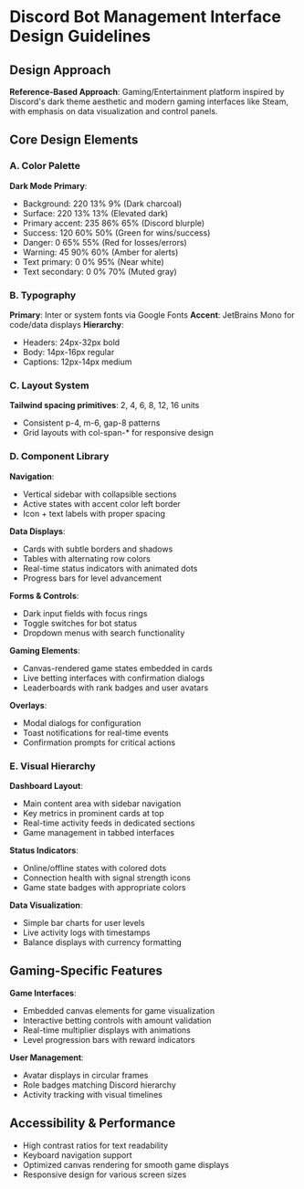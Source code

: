 # Discord Bot Management Interface Design Guidelines

## Design Approach
**Reference-Based Approach**: Gaming/Entertainment platform inspired by Discord's dark theme aesthetic and modern gaming interfaces like Steam, with emphasis on data visualization and control panels.

## Core Design Elements

### A. Color Palette
**Dark Mode Primary**:
- Background: 220 13% 9% (Dark charcoal)
- Surface: 220 13% 13% (Elevated dark)
- Primary accent: 235 86% 65% (Discord blurple)
- Success: 120 60% 50% (Green for wins/success)
- Danger: 0 65% 55% (Red for losses/errors)
- Warning: 45 90% 60% (Amber for alerts)
- Text primary: 0 0% 95% (Near white)
- Text secondary: 0 0% 70% (Muted gray)

### B. Typography
**Primary**: Inter or system fonts via Google Fonts
**Accent**: JetBrains Mono for code/data displays
**Hierarchy**: 
- Headers: 24px-32px bold
- Body: 14px-16px regular
- Captions: 12px-14px medium

### C. Layout System
**Tailwind spacing primitives**: 2, 4, 6, 8, 12, 16 units
- Consistent p-4, m-6, gap-8 patterns
- Grid layouts with col-span-* for responsive design

### D. Component Library

**Navigation**:
- Vertical sidebar with collapsible sections
- Active states with accent color left border
- Icon + text labels with proper spacing

**Data Displays**:
- Cards with subtle borders and shadows
- Tables with alternating row colors
- Real-time status indicators with animated dots
- Progress bars for level advancement

**Forms & Controls**:
- Dark input fields with focus rings
- Toggle switches for bot status
- Dropdown menus with search functionality

**Gaming Elements**:
- Canvas-rendered game states embedded in cards
- Live betting interfaces with confirmation dialogs
- Leaderboards with rank badges and user avatars

**Overlays**:
- Modal dialogs for configuration
- Toast notifications for real-time events
- Confirmation prompts for critical actions

### E. Visual Hierarchy

**Dashboard Layout**:
- Main content area with sidebar navigation
- Key metrics in prominent cards at top
- Real-time activity feeds in dedicated sections
- Game management in tabbed interfaces

**Status Indicators**:
- Online/offline states with colored dots
- Connection health with signal strength icons
- Game state badges with appropriate colors

**Data Visualization**:
- Simple bar charts for user levels
- Live activity logs with timestamps
- Balance displays with currency formatting

## Gaming-Specific Features

**Game Interfaces**:
- Embedded canvas elements for game visualization
- Interactive betting controls with amount validation
- Real-time multiplier displays with animations
- Level progression bars with reward indicators

**User Management**:
- Avatar displays in circular frames
- Role badges matching Discord hierarchy
- Activity tracking with visual timelines

## Accessibility & Performance
- High contrast ratios for text readability
- Keyboard navigation support
- Optimized canvas rendering for smooth game displays
- Responsive design for various screen sizes